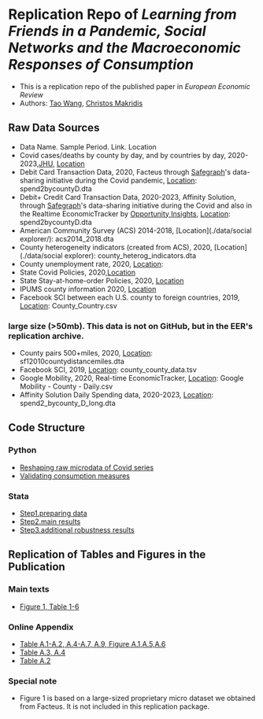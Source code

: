 # Replication Repo of _Learning from Friends in a Pandemic, Social Networks and the Macroeconomic Responses of Consumption_
- This is a replication repo of the published paper in _European Economic Review_
- Authors: [Tao Wang](taowangeconomics@gmail.com),  [Christos Makridis](christos.a.makridis@gmail.com)

## Raw Data Sources

- Data Name. Sample Period. Link. Location
- Covid cases/deaths by county by day, and by countries by day, 2020-2023,[JHU](https://github.com/CSSEGISandData/COVID-19), [Location](./data/other/)
- Debit Card Transaction Data, 2020, Facteus through [Safegraph](https://www.safegraph.com/blog/safegraph-partners-with-dewey)'s data-sharing initiative during the Covid pandemic, [Location](./data/spending/): spend2bycountyD.dta
- Debit+ Credit Card Transaction Data, 2020-2023, Affinity Solution, through [Safegraph](https://www.safegraph.com/blog/safegraph-partners-with-dewey)'s data-sharing initiative during the Covid and also in the Realtime EconomicTracker by [Opportunity Insights](https://opportunityinsights.org), [Location](./data/spending/): spend2bycountyD.dta
- American Community Survey (ACS) 2014-2018, [Location](./data/social explorer/): acs2014_2018.dta
- County heterogeneity indicators (created from ACS), 2020, [Location](./data/social explorer): county_heterog_indicators.dta
- County unemployment rate, 2020, [Location](./data/social%20explorer/laus2020.dta): 
- State Covid Policies, 2020,[Location](./data/other/state_policies.dta)
- State Stay-at-home-order Policies, 2020, [Location](./data/other/state_policies.dta)
- IPUMS county information 2020, [Location](./data/other/ipums_census_ITshare.dta) 
- Facebook SCI between each U.S. county to foreign countries, 2019, [Location](./data/facebook/): County_Country.csv 

### large size (>50mb). This data is not on GitHub, but in the EER's replication archive.
- County pairs 500+miles, 2020, [Location](./data/physical/): sf12010countydistancemiles.dta
- Facebook SCI, 2019, [Location](./data/facebook/): county_county_data.tsv
- Google Mobility, 2020, Real-time EconomicTracker, [Location](./data/other/): Google Mobility - County - Daily.csv
- Affinity Solution Daily Spending data, 2020-2023, [Location](./data/spending): spend2_bycounty_D_long.dta
 
## Code Structure 
### Python
- [Reshaping raw microdata of Covid series](./analysis/python/covid_reshape.py)
- [Validating consumption measures](./analysis/python/Compare.ipynb)
### Stata
- [Step1.preparing data](./analysis/preparedata.do)
- [Step2.main results](./analysis/main.do)
- [Step3.additional robustness results](./analysis/robustness.do)

## Replication of Tables and Figures in the Publication

### Main texts
- [Figure 1, Table 1-6](./analysis/main.do)
### Online Appendix 
- [Table A.1-A.2, A.4-A.7, A.9, Figure A.1,A.5,A.6](./analysis/robustness.do)
- [Table A.3, A.4](./analysis/main.do)
- [Table A.2](./analysis/python/Compare.ipynb)

### Special note
-  Figure 1 is based on a large-sized proprietary micro dataset we obtained from Facteus. It is not included in this replication package. 

